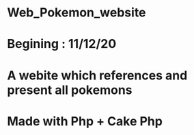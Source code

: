 # Web_Pokemon_website

# Begining : 11/12/20

# A webite which references and present all pokemons

# Made with Php + Cake Php